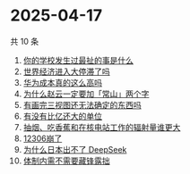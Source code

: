 # 2025-04-17

共 10 条

<!-- BEGIN -->
<!-- 最后更新时间 Thu Apr 17 2025 09:15:02 GMT+0800 (China Standard Time) -->

1. [你的学校发生过最扯的事是什么](https://www.zhihu.com/search?q=%E4%BD%A0%E7%9A%84%E5%AD%A6%E6%A0%A1%E5%8F%91%E7%94%9F%E8%BF%87%E6%9C%80%E6%89%AF%E7%9A%84%E4%BA%8B%E6%98%AF%E4%BB%80%E4%B9%88)
1. [世界经济进入大停滞了吗](https://www.zhihu.com/search?q=%E4%B8%96%E7%95%8C%E7%BB%8F%E6%B5%8E%E8%BF%9B%E5%85%A5%E5%A4%A7%E5%81%9C%E6%BB%9E%E4%BA%86%E5%90%97)
1. [华为成本真的这么高吗](https://www.zhihu.com/search?q=%E5%8D%8E%E4%B8%BA%E6%88%90%E6%9C%AC%E7%9C%9F%E7%9A%84%E8%BF%99%E4%B9%88%E9%AB%98%E5%90%97)
1. [为什么赵云一定要加「常山」两个字](https://www.zhihu.com/search?q=%E4%B8%BA%E4%BB%80%E4%B9%88%E8%B5%B5%E4%BA%91%E4%B8%80%E5%AE%9A%E8%A6%81%E5%8A%A0%E3%80%8C%E5%B8%B8%E5%B1%B1%E3%80%8D%E4%B8%A4%E4%B8%AA%E5%AD%97)
1. [有画完三视图还无法确定的东西吗](https://www.zhihu.com/search?q=%E6%9C%89%E7%94%BB%E5%AE%8C%E4%B8%89%E8%A7%86%E5%9B%BE%E8%BF%98%E6%97%A0%E6%B3%95%E7%A1%AE%E5%AE%9A%E7%9A%84%E4%B8%9C%E8%A5%BF%E5%90%97)
1. [有没有比亿还大的单位](https://www.zhihu.com/search?q=%E6%9C%89%E6%B2%A1%E6%9C%89%E6%AF%94%E4%BA%BF%E8%BF%98%E5%A4%A7%E7%9A%84%E5%8D%95%E4%BD%8D)
1. [抽烟、吃香蕉和在核电站工作的辐射量谁更大](https://www.zhihu.com/search?q=%E6%8A%BD%E7%83%9F%E3%80%81%E5%90%83%E9%A6%99%E8%95%89%E5%92%8C%E5%9C%A8%E6%A0%B8%E7%94%B5%E7%AB%99%E5%B7%A5%E4%BD%9C%E7%9A%84%E8%BE%90%E5%B0%84%E9%87%8F%E8%B0%81%E6%9B%B4%E5%A4%A7)
1. [12306崩了](https://www.zhihu.com/search?q=12306%E5%B4%A9%E4%BA%86)
1. [为什么日本出不了 DeepSeek](https://www.zhihu.com/search?q=%E4%B8%BA%E4%BB%80%E4%B9%88%E6%97%A5%E6%9C%AC%E5%87%BA%E4%B8%8D%E4%BA%86%20DeepSeek)
1. [体制内需不需要藏锋露拙](https://www.zhihu.com/search?q=%E4%BD%93%E5%88%B6%E5%86%85%E9%9C%80%E4%B8%8D%E9%9C%80%E8%A6%81%E8%97%8F%E9%94%8B%E9%9C%B2%E6%8B%99)

<!-- END -->
